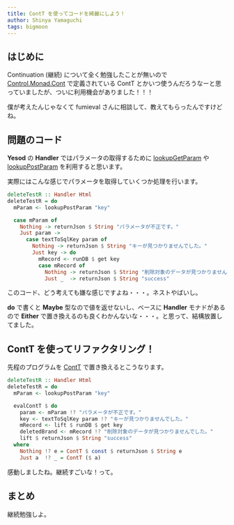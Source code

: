 ```yaml
---
title: ContT を使ってコードを綺麗にしよう！
author: Shinya Yamaguchi
tags: bigmoon
---
```


## はじめに

Continuation (継続) について全く勉強したことが無いので [Control.Monad.Cont](https://www.stackage.org/haddock/lts-11.15/mtl-2.2.2/Control-Monad-Cont.html) で定義されている ContT とかいつ使うんだろうなーと思っていましたが、ついに利用機会がありました！！！

僕が考えたんじゃなくて fumieval さんに相談して、教えてもらったんですけどね。

<!--more-->

## 問題のコード

**Yesod** の **Handler** ではパラメータの取得するために [lookupGetParam](https://www.stackage.org/haddock/lts-11.15/yesod-core-1.6.5/Yesod-Core-Handler.html#v:lookupGetParam) や [lookupPostParam](https://www.stackage.org/haddock/lts-11.15/yesod-core-1.6.5/Yesod-Core-Handler.html#v:lookupPostParam) を利用すると思います。

実際にはこんな感じでパラメータを取得していくつか処理を行います。

```haskell
deleteTestR :: Handler Html
deleteTestR = do
  mParam <- lookupPostParam "key"

  case mParam of
    Nothing -> returnJson $ String "パラメータが不正です。"
    Just param ->
      case textToSqlKey param of
        Nothing -> returnJson $ String "キーが見つかりませんでした。"
        Just key -> do
          mRecord <- runDB $ get key
          case mRecord of
            Nothing -> returnJson $ String "削除対象のデータが見つかりませんでした。"
            Just _  -> returnJson $ String "success"
```

このコード、どう考えても嫌な感じですよね・・・。ネストやばいし。

**do** で書くと **Maybe** 型なので値を返せないし、ベースに **Handler** モナドがあるので **Either** で置き換えるのも良くわかんないな・・・。と思って、結構放置してました。

## ContT を使ってリファクタリング！

先程のプログラムを [ContT](https://www.stackage.org/haddock/lts-11.15/mtl-2.2.2/Control-Monad-Cont.html#t:ContT) で置き換えるとこうなります。

```haskell
deleteTestR :: Handler Html
deleteTestR = do
  mParam <- lookupPostParam "key"

  evalContT $ do
    param <- mParam !? "パラメータが不正です。"
    key <- textToSqlKey param !? "キーが見つかりませんでした。"
    mRecord <- lift $ runDB $ get key
    deletedBrand <- mRecord !? "削除対象のデータが見つかりませんでした。"
    lift $ returnJson $ String "success"
  where
    Nothing !? e = ContT $ const $ returnJson $ String e
    Just a  !? _ = ContT ($ a)
```

感動しましたね。継続すごいな！って。

## まとめ

継続勉強しよ。